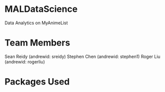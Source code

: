 # MALDataScience
Data Analytics on MyAnimeList

# Team Members 
Sean Reidy (andrewid: sreidy)
Stephen Chen (andrewid: stephen1)
Roger Liu (andrewid: rogerliu)

# Packages Used 
